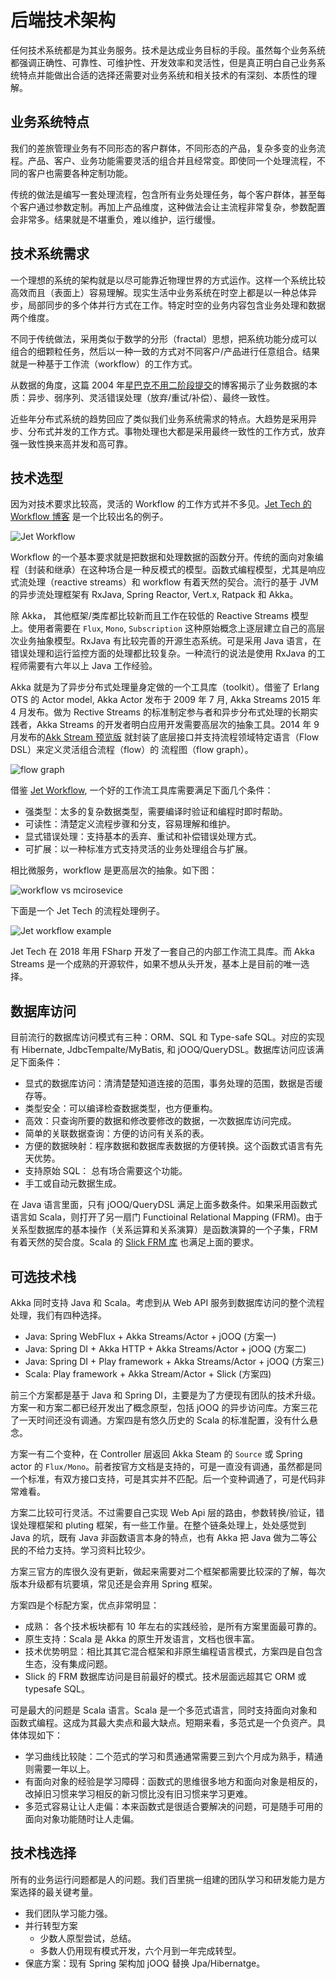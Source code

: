 # 后端技术架构

任何技术系统都是为其业务服务。技术是达成业务目标的手段。虽然每个业务系统都强调正确性、可靠性、可维护性、开发效率和灵活性，但是真正明白自己业务系统特点并能做出合适的选择还需要对业务系统和相关技术的有深刻、本质性的理解。

## 业务系统特点

我们的差旅管理业务有不同形态的客户群体，不同形态的产品，复杂多变的业务流程。产品、客户、业务功能需要灵活的组合并且经常变。即使同一个处理流程，不同的客户也需要各种定制功能。

传统的做法是编写一套处理流程，包含所有业务处理任务，每个客户群体，甚至每个客户通过参数定制。再加上产品维度，这种做法会让主流程非常复杂，参数配置会非常多。结果就是不堪重负，难以维护，运行缓慢。

## 技术系统需求

一个理想的系统的架构就是以尽可能靠近物理世界的方式运作。这样一个系统比较高效而且（表面上）容易理解。现实生活中业务系统在时空上都是以一种总体异步，局部同步的多个体并行方式在工作。特定时空的业务内容包含业务处理和数据两个维度。

不同于传统做法，采用类似于数学的分形（fractal）思想，把系统功能分成可以组合的细颗粒任务，然后以一种一致的方式对不同客户/产品进行任意组合。结果就是一种基于工作流（workflow）的工作方式。

从数据的角度，这篇 2004 年[星巴克不用二阶段提交](https://www.enterpriseintegrationpatterns.com/ramblings/18_starbucks.html)的博客揭示了业务数据的本质：异步、弱序列、灵活错误处理（放弃/重试/补偿）、最终一致性。

近些年分布式系统的趋势回应了类似我们业务系统需求的特点。大趋势是采用异步、分布式并发的工作方式。事物处理也大都是采用最终一致性的工作方式，放弃强一致性换来高并发和高可靠。

## 技术选型

因为对技术要求比较高，灵活的 Workflow 的工作方式并不多见。[Jet Tech 的 Workflow 博客](https://medium.com/jettech/microservices-to-workflows-expressing-business-flows-using-an-f-dsl-d2e74e6d6d5e) 是一个比较出名的例子。

![Jet Workflow](./resources/jet-workflow.png)

Workflow 的一个基本要求就是把数据和处理数据的函数分开。传统的面向对象编程（封装和继承）在这种场合是一种反模式的模型。函数式编程模型，尤其是响应式流处理（reactive streams）和 workflow 有着天然的契合。流行的基于 JVM 的异步流处理框架有 RxJava, Spring Reactor, Vert.x, Ratpack 和 Akka。

除 Akka， 其他框架/类库都比较新而且工作在较低的 Reactive Streams 模型上。使用者需要在 `Flux`, `Mono`, `Subscription` 这种原始概念上逐层建立自己的高层次业务抽象模型。RxJava 有比较完善的开源生态系统。可是采用 Java 语言，在错误处理和运行监控方面的处理都比较复杂。一种流行的说法是使用 RxJava 的工程师需要有六年以上 Java 工作经验。

Akka 就是为了异步分布式处理量身定做的一个工具库（toolkit）。借鉴了 Erlang OTS 的 Actor model, Akka Actor 发布于 2009 年 7 月, Akka Streams 2015 年 4 月发布。做为 Rective Streams 的标准制定参与者和异步分布式处理的长期实践者，Akka Streams 的开发者明白应用开发需要高层次的抽象工具。2014 年 9 月发布的[Akk Stream 预览版](https://akka.io/blog/news/2014/09/12/akka-streams-0.7-released) 就封装了底层接口并支持流程领域特定语言（Flow DSL）来定义灵活组合流程（flow）的 流程图（flow graph）。

![flow graph](./resources/akka-flowgraph.png)

借鉴 [Jet Workflow](https://medium.com/jettech/microservices-to-workflows-expressing-business-flows-using-an-f-dsl-d2e74e6d6d5e), 一个好的工作流工具库需要满足下面几个条件：

- 强类型：太多的复杂数据类型，需要编译时验证和编程时即时帮助。
- 可读性：清楚定义流程步骤和分支，容易理解和维护。
- 显式错误处理：支持基本的丢弃、重试和补偿错误处理方式。
- 可扩展：以一种标准方式支持灵活的业务处理组合与扩展。

相比微服务，workflow 是更高层次的抽象。如下图：

![workflow vs mcirosevice](./resources/workflow-vs-microservice.png)

下面是一个 Jet Tech 的流程处理例子。

![Jet workflow example](./resources/jet-workflow-example.png)

Jet Tech 在 2018 年用 FSharp 开发了一套自己的内部工作流工具库。而 Akka Streams 是一个成熟的开源软件，如果不想从头开发，基本上是目前的唯一选择。

## 数据库访问

目前流行的数据库访问模式有三种：ORM、SQL 和 Type-safe SQL。对应的实现有 Hibernate, JdbcTempalte/MyBatis, 和 jOOQ/QueryDSL。数据库访问应该满足下面条件：

- 显式的数据库访问：清清楚楚知道连接的范围，事务处理的范围，数据是否缓存等。
- 类型安全：可以编译检查数据类型，也方便重构。
- 高效：只查询所要的数据和修改要修改的数据，一次数据库访问完成。
- 简单的关联数据查询：方便的访问有关系的表。
- 方便的数据映射：程序数据和数据库表数据的方便转换。这个函数式语言有先天优势。
- 支持原始 SQL： 总有场合需要这个功能。
- 手工或自动元数据生成。

在 Java 语言里面，只有 jOOQ/QueryDSL 满足上面多数条件。如果采用函数式语言如 Scala，则打开了另一扇门 Functioinal Relational Mapping (FRM)。由于关系型数据库的基本操作（关系运算和关系演算）是函数演算的一个子集，FRM 有着天然的契合度。Scala 的 [Slick FRM 库](https://slick.lightbend.com/) 也满足上面的要求。

## 可选技术栈

Akka 同时支持 Java 和 Scala。考虑到从 Web API 服务到数据库访问的整个流程处理，我们有四种选择。

- Java: Spring WebFlux + Akka Streams/Actor + jOOQ (方案一)
- Java: Spring DI + Akka HTTP + Akka Streams/Actor + jOOQ (方案二)
- Java: Spring DI + Play framework + Akka Streams/Actor + jOOQ (方案三)
- Scala: Play framework + Akka Stream/Actor + Slick (方案四)

前三个方案都是基于 Java 和 Spring DI，主要是为了方便现有团队的技术升级。方案一和方案二都已经开发出了概念原型，包括 jOOQ 的异步访问库。方案三花了一天时间还没有调通。方案四是有悠久历史的 Scala 的标准配置，没有什么悬念。

方案一有二个变种，在 Controller 层返回 Akka Steam 的 `Source` 或 Spring actor 的 `Flux/Mono`。前者按官方文档是支持的，可是一直没有调通，虽然都是同一个标准，有双方接口支持，可是其实并不匹配。后一个变种调通了，可是代码非常难看。

方案二比较可行灵活。不过需要自己实现 Web Api 层的路由，参数转换/验证，错误处理框架和 pluting 框架，有一些工作量。在整个链条处理上，处处感觉到 Java 的坑，既有 Java 非函数语言本身的特点，也有 Akka 把 Java 做为二等公民的不给力支持。学习资料比较少。

方案三官方的库很久没有更新，做起来需要对二个框架都需要比较深的了解，每次版本升级都有坑要填，常见还是会弃用 Spring 框架。

方案四是个标配方案，优点非常明显：

- 成熟： 各个技术板块都有 10 年左右的实践经验，是所有方案里面最可靠的。
- 原生支持：Scala 是 Akka 的原生开发语言，文档也很丰富。
- 技术优势明显：相比其其它混合框架和非原生编程语言模式，方案四是自包含生态，没有集成问题。
- Slick 的 FRM 数据库访问是目前最好的模式。技术层面远超其它 ORM 或 typesafe SQL。

可是最大的问题是 Scala 语言。Scala 是一个多范式语言，同时支持面向对象和函数式编程。这成为其最大卖点和最大缺点。短期来看，多范式是一个负资产。具体体现如下：

- 学习曲线比较陡：二个范式的学习和贯通通常需要三到六个月成为熟手，精通则需要一年以上。
- 有面向对象的经验是学习障碍：函数式的思维很多地方和面向对象是相反的，改掉旧习惯来学习相反的新习惯比没有旧习惯来学习更难。
- 多范式容易让让人走偏：本来函数式是很适合要解决的问题，可是随手可用的面向对象功能随时让人走偏。

## 技术栈选择

所有的业务运行问题都是人的问题。我们百里挑一组建的团队学习和研发能力是方案选择的最关键考量。

- 我们团队学习能力强。
- 并行转型方案
  - 少数人原型尝试，总结。
  - 多数人仍用现有模式开发，六个月到一年完成转型。
- 保底方案：现有 Spring 架构加 jOOQ 替换 Jpa/Hibernatge。

